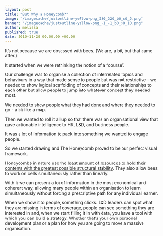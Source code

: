 ```yaml
---
layout: post
title: "But Why a Honeycomb?"
image: "/imagecache/justoutline-yellow-png_550_320_b0_s0_5.png"
banner: "/imagecache/justoutline-yellow-png_-1_-1_b0_s0_10.png"
author: melissa
published: true
date: 2016-11-28 00:00:00 +00:00
---
```

It’s not because we are obsessed with bees. (We are, a bit, but that came after.)

It started when we were rethinking the notion of a “course”.

Our challenge was to organise a collection of interrelated topics and behaviours in a way that made sense to people but was not restrictive - we needed to show logical scaffolding of concepts and their relationships to each other but allow people to jump into whatever concept they needed most.

We needed to show people what they had done and where they needed to go - a bit like a map.

Then we wanted to roll it all up so that there was an organisational view that gave actionable intelligence to HR, L&D, and business people.

It was a lot of information to pack into something we wanted to engage people.

So we started drawing and The Honeycomb proved to be our perfect visual framework.

Honeycombs in nature use the [least amount of resources to hold their contents with the greatest possible structural stability][1]. They also allow bees to work on cells simultaneously rather than linearly.

With it we can present a lot of information in the most economical and coherent way, allowing many people within an organisation to learn simultaneously without forcing a prescriptive path for any individual learner.

When we show it to people, something clicks. L&D leaders can spot what they are missing in terms of coverage, people can see something they are interested in and, when we start filling it in with data, you have a tool with which you can build a strategy. Whether that’s your own personal development plan or a plan for how you are going to move a massive organisation.

[1]: https://www.darwinproject.ac.uk/commentary/life-sciences/evolution-honeycomb
